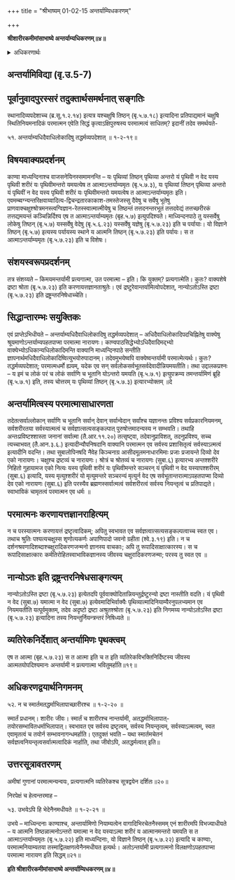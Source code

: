 +++
title = "श्रीभाष्यम् 01-02-15 अन्तर्याम्यिधकरणम्"

+++


**श्रीशारीरकमीमांसाभाष्ये अन्तर्याम्यधिकरणम्॥४॥**

<details><summary>अधिकरणार्थः</summary>

ब्रह्मणः सर्वान्तर्यामित्वम्, न जीवस्य
</details>

## अन्तर्यामिविद्या (वृ.उ.5-7)

## पूर्वानुवादपुरस्सरं तदुक्तार्थसमर्थनात् सङ्गतिः

स्थानादिव्यपदेशाच्च (ब्र.सू.१.२.१४) इत्यत्र यश्चक्षुषि तिष्ठन् (बृ.५.७.१८) इत्यादिना प्रतिपाद्यमानं चक्षुषि स्थितिनियमनादिकं परमात्मन एवेति सिद्धं कृत्वाऽक्षिपुरुषस्य परमात्मत्वं साधितम्? इदानीं तदेव समर्थयते-

५१. अन्तर्याम्यधिदैवाधिलोकादिषु तद्धर्मव्यपदेशात् ॥ १-२-१९॥

## विषयवाक्यप्रदर्शनम्

काण्वा माध्यन्दिनाश्च वाजसनेयिनस्समामनन्ति – यः पृथिव्यां तिष्ठन् पृथिव्या अन्तरो यं पृथिवी न वेद यस्य पृथिवी शरीरं यः पृथिवीमन्तरो यमयत्येष त आत्माऽन्तर्याम्यमृतः (बृ.५.७.३), यः पृथिव्यां तिष्ठन् पृथिव्या अन्तरो यं पृथिवीं न वेद यस्य पृथिवी शरीरं यः पृथिवीमन्तरो यमयत्वेष त आत्माऽन्तर्याम्यमृतः इति। एवमम्ब्वग्न्यन्तरिक्षवाय्वादित्य-द्विचन्द्रतारकाकाश-तमस्तेजस्सु दैवेषु च सर्वेषु भूतेषु प्राणवाक्चक्षुश्श्रोत्रमनस्त्वग्विज्ञान-रेतस्स्वात्मात्मीयेषु च तिष्ठन्तं तत्तदनन्तरभूतं तत्तदवेद्यं तत्तच्छरीरकं तत्तद्यमयन्तं कञ्चिन्निर्दिश्य एष त आत्माऽन्तर्याम्यमृतः (बृह.५.७) इत्युपदिश्यते। माध्यिन्दनपाठे तु यस्सर्वेषु लोकेषु तिष्ठन् (बृ.५.७) यस्सर्वेषु वेदेषु (बृ.५.६.२३) यस्सर्वेषु यज्ञेषु (बृ.५.७.२३) इति च पर्यायाः। यो विज्ञाने तिष्ठन् (बृ.५.७) इत्यस्य पर्यायस्य स्थाने य आत्मनि तिष्ठन् (बृ.५.७.२३) इति पर्यायः। स त आत्माऽन्तर्याम्यमृतः (बृ.५.७.२३) इति च विशेषः।

## संशयस्वरूपप्रदर्शनम्

तत्र संशय्यते – किमयमन्तर्यामी प्रत्यगात्मा, उत परमात्मा – इति। कि युक्तम्? प्रत्यगात्मेति। कुतः? वाक्यशेषे द्रष्टा श्रोता (बृ.५.७.२३) इति करणायत्तज्ञानताश्रुतेः। एवं द्रष्टुरेवान्तर्यामित्वोपदेशात्, नान्योऽतोऽस्ति द्रष्टा (बृ.५.७.२३) इति द्रष्ट्रन्तरनिषेधाच्चेति।

## सिद्धान्तारम्भः सयुक्तिकः

एवं प्राप्तेऽभिधीयते – अन्तर्याम्यधिदैवाधिलोकादिषु तद्धर्मव्यपदेशात् –
अधिदैवाधिलोकादिपदचिह्नितेषु वाक्येषु श्रूयमाणोऽन्तर्याम्यपहतपाप्मा परमात्मा नारायणः। काण्वपाठसिद्धेभ्योऽधिदैवादिमद्भ्यो वाक्येभ्योऽधिकान्यधिलोकादिमन्ति वाक्यानि माध्यन्दिनपाठे सन्तीति ज्ञापनार्थमधिदैवाधिलोकादिष्वित्युभयोरुपादानम्। तदेवमुभयेष्वपि वाक्येष्वन्तर्यामी परमात्मेत्यर्थः। कुतः? तद्धर्मव्यपदेशात्; परमात्मधर्मो ह्ययम्, यदेक एव सन् सर्वलोकसर्वभूतसर्वदेवादीन्नियमयतीति। तथा उद्दालकप्रश्नः – य इमं च लोकं परं च लोकं सर्वाणि च भूतानि योऽन्तरो यमयति (बृ.५.७.१) इत्युपक्रम्य तमन्तर्यामिणं ब्रूहि (बृ.५.७.१) इति, तस्य चोत्तरम् यः पृथिव्यां तिष्ठन् (बृ.५.७.३) इत्यारभ्योक्तम् ॥दे

## अन्तर्यामित्वस्य परमात्मासाधारणता

तदेतत्सर्वाल्लोकान् सर्वाणि च भूतानि सर्वान् देवान् सर्वान्वेदान् सर्वांश्च यज्ञानन्तः प्रविश्य सर्वप्रकारनियमनम्, सर्वशरीरतया सर्वस्यात्मत्वं च सर्वज्ञात्सत्यसङ्कल्पात् पुरुषोत्तमादन्यस्य न सम्भवति। तथाहि अन्तःप्रविष्टश्शास्ता जनानां सर्वात्मा (तै.आर.११.२०) तत्सृष्ट्वा, तदेवानुप्राविशत्, तदनुप्रविश्य, सच्च त्यच्चाभवत् (तै.आन.३.६.) इत्यादीन्यौपनिषदानि वाक्यानि परमात्मन एव सर्वस्य प्रशासितृत्वं सर्वस्याऽत्मत्वं इत्यादीनि वदन्ति। तथा सुबालोपिनषदि नैवेह किञ्चनाग्र आसीदमूलमनाधारमिमाः प्रजाः प्रजायन्ते दिव्यो देव एको नारायणः। चक्षुश्च द्रष्टव्यं च नारायणः। श्रोत्रं च श्रोतव्यं च नारायणः (सुबा.६) इत्यारभ्य अन्तश्शरीरे निहितो गुहायामज एको नित्यः यस्य पृथिवी शरीरं यः पृथिवीमन्तरे सञ्चरन् यं पृथिवी न वेद यस्यापश्शरीरम् (सुबा.६) इत्यादि, यस्य मृत्युश्शरीरं यो मृत्युमन्तरे सञ्चरन्यं मृत्युर्न वेद एष सर्वभूतान्तरात्माऽपहतपाप्मा दिव्यो देव एको नारायणः (सुबा.६) इति परस्यैव ब्रह्मणस्सर्वात्मत्वं सर्वशरीरत्वं सर्वस्य नियन्तृत्वं च प्रतिपाद्यते। स्वाभाविकं चामृतत्वं परमात्मन एव धर्मः ॥

## परमात्मनः करणायत्तज्ञानराहित्यम्

न च परस्यात्मनः करणायत्तं द्रष्टृत्वादिकम्; अपितु स्वभावत एव सर्वज्ञत्वात्सत्यसङ्कल्पत्वाच्च स्वत एव। तथाच श्रुतिः पश्यत्यचक्षुस्स शृणोत्यकर्णः अपाणिपादो जवनो ग्रहीता (श्वे.३.१९) इति। न च दर्शनश्रवणादिशब्दाश्चक्षुरादिकरणजन्मनो ज्ञानस्य वाचकाः; अपि तु रूपादिसाक्षात्कारस्य। स च रूपादिसाक्षात्कारः कर्मतिरोहितस्वाभाविकज्ञानस्य जीवस्य चक्षुरादिकरणजन्मा; परस्य तु स्वत एव
॥

## नान्योऽतः इति द्रष्ट्रन्तरनिषेधसाङ्गत्यम्

नान्योऽतोऽस्ति द्रष्टा (बृ.५.७.२३) इत्येतदपि पूर्ववाक्योदितान्नियन्तुर्द्रष्टुरन्यो द्रष्टा नास्तीति वदति। यं पृथिवी न वेद (सुबा.७) यमात्मा न वेद (सुबा.७) इत्येवमादिभिर्वाक्यैः पृथिव्यात्मादिनियाम्यैरनुपलभ्यमान एव नियमयतीति यत्पूर्वमुक्तम्, तदेव अदृष्टो द्रष्टा अश्रुतश्श्रोता (बृ.५.७.२३) इति निगमय्य नान्योऽतोऽस्ति द्रष्टा (बृ.५.७.२३) इत्यादिना तस्य नियन्तुर्नियन्त्रन्तरं निषिध्यते ॥

## व्यतिरेकनिर्देशात् अन्तर्यामिणः पृथक्त्वम्

एष त आत्मा (बृह.५.७.२३) स त आत्मा इति च त इति व्यतिरेकविभक्तिनिर्दिष्टस्य जीवस्य आत्मतयोपदिश्यमानः अन्तर्यामी न प्रत्यगात्मा भवितुमर्हाति॥१९॥

## अधिकरणद्वयार्थनिगमनम्

५२. न च स्मार्तमतद्धर्माभिलापाच्छारीरश्च ॥ १-२-२० ॥

स्मार्तं प्रधानम्। शारीरः जीवः। स्मार्तं च शारीरश्च नान्तर्यामी, अतद्धर्माभिलापात्- तयोरसम्भावितधर्माभिलापात्। स्वभावत एव सर्वस्य द्रष्टृत्वम्, सर्वस्य नियन्तृत्वम्, सर्वस्याऽत्मत्वम्, स्वत एवामृतत्वं च तयोर्न सम्भावनागन्धमर्हाति। एतदुक्तं भवति – यथा स्मार्तमचेतनं सर्वज्ञत्वनियन्तृत्वसर्वात्मत्वादिकं नार्हाति, तथा जीवोऽपि, अतद्धर्मत्वात् इति॥

## उत्तरसूत्रावतरणम्

अमीषां गुणानां परमात्मन्यन्वयः, प्रत्यगात्मनि व्यतिरेकश्च सूत्रद्वयेन दर्शितः॥२०॥

निरपेक्षं च हेत्वन्तरमाह –

५३. उभयेऽपि हि भेदेनैनमधीयते ॥ १-२-२१ ॥

उभये – माध्यिन्दनाः काण्वाश्च, अन्तार्यामिणो नियाम्यत्वेन वागादिभिरचेतनैस्समम् एनं शारीरमपि विभज्याधीयते – य आत्मनि तिष्ठन्नात्मनोऽन्तरो यमात्मा न वेद यस्याऽत्मा शरीरं य आत्मानमन्तरो यमयति स त आत्माऽन्तर्याम्यमृतः (बृ.५.७.२२) इति माध्यन्दिनाः, यो विज्ञाने तिष्ठन् (बृ.५.७.२२) इत्यादि च काण्वाः, परमात्मनियाम्यतया तस्माद्विलक्षणत्वेनैनमधीयत इत्यर्थः। अतोऽन्तर्यामी प्रत्यगात्मनो विलक्षणोऽपहतपाप्मा परमात्मा नारायण इति सिद्धम्॥२१॥

**इति श्रीशारीरकमीमांसाभाष्ये अन्तर्याम्यिधकरणम्॥४॥**


